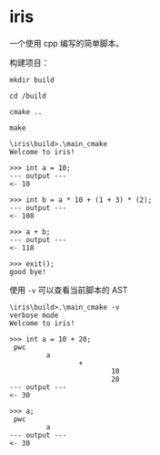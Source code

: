 # iris
一个使用 cpp 编写的简单脚本。

构建项目：

```shell
mkdir build

cd /build

cmake ..

make
```



```shell
\iris\build>.\main_cmake
Welcome to iris!

>>> int a = 10;
--- output ---
<- 10

>>> int b = a * 10 + (1 + 3) * (2);
--- output ---
<- 108

>>> a + b;
--- output ---
<- 118

>>> exit();
good bye!
```

使用 `-v` 可以查看当前脚本的 AST

```shell
\iris\build>.\main_cmake -v
verbose mode
Welcome to iris!

>>> int a = 10 + 20;
 pwc
         a
                 +
                         10
                         20
--- output ---
<- 30

>>> a;
 pwc
         a
--- output ---
<- 30
```
